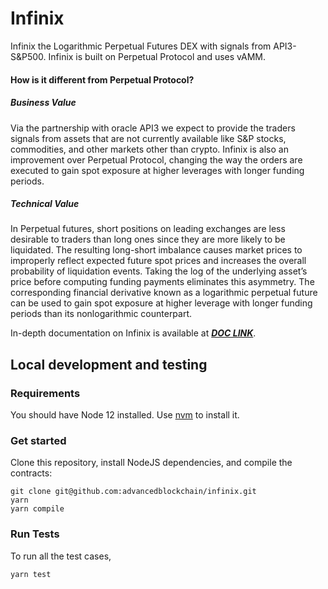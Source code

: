 # Infinix
Infinix the Logarithmic Perpetual Futures DEX with signals from API3-S&P500.
Infinix is built on Perpetual Protocol and uses vAMM.

#### How is it different from Perpetual Protocol?

##### Business Value
Via the partnership with oracle API3 we expect to provide the traders signals from assets that are not currently available like S&P stocks, commodities, and other markets other than crypto.  Infinix is also an improvement over Perpetual Protocol, changing the way the orders are executed to gain spot exposure at higher leverages with longer funding periods. 

##### Technical Value
In Perpetual futures, short positions on leading exchanges are less desirable to traders than long ones since they are more likely to be liquidated. The resulting long-short imbalance causes market prices to improperly reflect expected future spot prices and increases the overall probability of liquidation events. Taking the log of the underlying asset’s price before computing funding payments eliminates this asymmetry. The corresponding financial derivative known as a logarithmic perpetual future can be used to gain spot exposure at higher leverage with longer funding periods than its nonlogarithmic counterpart.

In-depth documentation on Infinix is available at [***DOC LINK***]().

## Local development and testing

### Requirements

You should have Node 12 installed. Use [nvm](https://github.com/nvm-sh/nvm) to install it.

### Get started

Clone this repository, install NodeJS dependencies, and compile the contracts:
```
git clone git@github.com:advancedblockchain/infinix.git
yarn
yarn compile
```

### Run Tests

To run all the test cases,
```
yarn test
```
